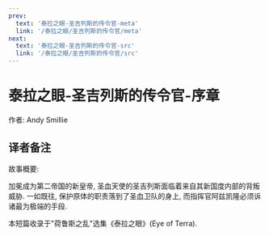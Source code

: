 ```yaml
---
prev:
  text: '泰拉之眼-圣吉列斯的传令官-meta'
  link: '/泰拉之眼/圣吉列斯的传令官/meta'
next:
  text: '泰拉之眼-圣吉列斯的传令官-src'
  link: '/泰拉之眼/圣吉列斯的传令官/src'
---
```


# 泰拉之眼-圣吉列斯的传令官-序章

作者: Andy Smillie

## 译者备注

故事概要:

加冕成为第二帝国的新皇帝, 圣血天使的圣吉列斯面临着来自其新国度内部的背叛威胁. 一如既往, 保护原体的职责落到了圣血卫队的身上, 而指挥官阿兹凯隆必须诉诸最为极端的手段.

本短篇收录于"荷鲁斯之乱"选集《泰拉之眼》(Eye of Terra).
